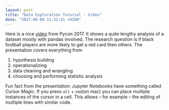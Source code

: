 ```yaml
---
layout: post
title: "Data Exploration Tutorial - Video"
date: "2017-08-08 11:32:41 +0200"
---
```


Here is a nice [video](https://youtu.be/W5WE9Db2RLU) from Pycon 2017. It shows a quite lengthy analysis of a dataset mostly with pandas involved. The research question is if black football players are more likely to get a red card then others. The presentation covers everything from
1. hypothesis building
2. operationalizing
3. data cleaning and wrangling
4. choosing and performing statistic analysis

Fun fact from the presentation: Jupyter Notebooks have something called _Cursor Magic_. If you press `alt` + `cmd`(on mac) you can place multiple instances of the cursor in a cell. This allows – for example – the editing of multiple lines with similar code. 
